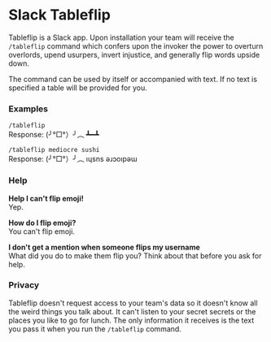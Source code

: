 # Slack Tableflip

Tableflip is a Slack app. Upon installation your team will receive the
`/tableflip` command which confers upon the invoker the power to overturn
overlords, upend usurpers, invert injustice, and generally flip words upside
down.

The command can be used by itself or accompanied with text. If no text is
specified a table will be provided for you.

### Examples

`/tableflip`<br />
Response: (╯°□°）╯︵ ┻━┻

`/tableflip mediocre sushi`<br />
Response: (╯°□°）╯︵ ıɥsns ǝɹɔoıpǝɯ

### Help

**Help I can't flip emoji!**<br />
Yep.

**How do I flip emoji?**<br />
You can't flip emoji.

**I don't get a mention when someone flips my username**<br />
What did you do to make them flip you? Think about that before you ask for
help.

### Privacy

Tableflip doesn't request access to your team's data so it doesn't know all the
weird things you talk about. It can't listen to your secret secrets or the
places you like to go for lunch. The only information it receives is the text
you pass it when you run the `/tableflip` command.
